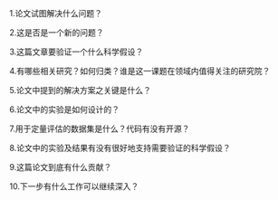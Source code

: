 1.论文试图解决什么问题？

2.这是否是一个新的问题？

3.这篇文章要验证一个什么科学假设？

4.有哪些相关研究？如何归类？谁是这一课题在领域内值得关注的研究院？

5.论文中提到的解决方案之关键是什么？

6.论文中的实验是如何设计的？

7.用于定量评估的数据集是什么？代码有没有开源？

8.论文中的实验及结果有没有很好地支持需要验证的科学假设？

9.这篇论文到底有什么贡献？

10.下一步有什么工作可以继续深入？

